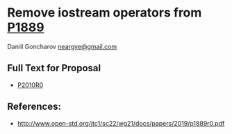 # Remove iostream operators from [P1889](http://www.open-std.org/jtc1/sc22/wg21/docs/papers/2019/p1889r0.pdf)

Daniil Goncharov <neargye@gmail.com>

## Full Text for Proposal
* [P2010R0](P2010R0.pdf)

## References:
* http://www.open-std.org/jtc1/sc22/wg21/docs/papers/2019/p1889r0.pdf
